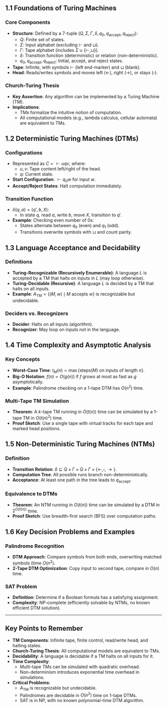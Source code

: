 ## 1.1 Foundations of Turing Machines

### Core Components

- **Structure**: Defined by a 7-tuple $(Q, \Sigma, \Gamma, \delta, q_0, q_{\text{accept}}, q_{\text{reject}})$:
  - $Q$: Finite set of states.
  - $\Sigma$: Input alphabet (excluding $\vdash$ and $\sqcup$).
  - $\Gamma$: Tape alphabet (includes $\Sigma \cup \{\vdash, \sqcup\}$).
  - $\delta$: Transition function (deterministic) or relation (non-deterministic).
  - $q_0, q_{\text{accept}}, q_{\text{reject}}$: Initial, accept, and reject states.
- **Tape**: Infinite, with symbols $\vdash$ (left end-marker) and $\sqcup$ (blank).
- **Head**: Reads/writes symbols and moves left ($\leftarrow$), right ($\rightarrow$), or stays ($\square$).

### Church-Turing Thesis

- **Key Assertion**: Any algorithm can be implemented by a Turing Machine (TM).
- **Implications**:
  - TMs formalize the intuitive notion of computation.
  - All computational models (e.g., lambda calculus, cellular automata) are equivalent to TMs.

## 1.2 Deterministic Turing Machines (DTMs)

### Configurations

- Represented as $C = \vdash u q v$, where:
  - $u, v$: Tape content left/right of the head.
  - $q$: Current state.
- **Start Configuration**: $\vdash q_0 w$ for input $w$.
- **Accept/Reject States**: Halt computation immediately.

### Transition Function

- $\delta(q, a) = (q', b, X)$:
  - In state $q$, read $a$, write $b$, move $X$, transition to $q'$.
- **Example**: Checking even number of 0s:
  - States alternate between $q_0$ (even) and $q_1$ (odd).
  - Transitions overwrite symbols with $\sqcup$ and count parity.

## 1.3 Language Acceptance and Decidability

### Definitions

- **Turing-Recognizable (Recursively Enumerable)**: A language $L$ is accepted by a TM that halts on inputs in $L$ (may loop otherwise).
- **Turing-Decidable (Recursive)**: A language $L$ is decided by a TM that halts on all inputs.
- **Example**: $A_{\text{TM}} = \{(M, w) \mid M \text{ accepts } w\}$ is recognizable but undecidable.

### Deciders vs. Recognizers

- **Decider**: Halts on all inputs (algorithm).
- **Recognizer**: May loop on inputs not in the language.

## 1.4 Time Complexity and Asymptotic Analysis

### Key Concepts

- **Worst-Case Time**: $t_M(n) = \max\{\text{steps}(M) \text{ on inputs of length } n\}$.
- **Big-O Notation**: $f(n) = O(g(n))$ if $f$ grows at most as fast as $g$ asymptotically.
- **Example**: Palindrome checking on a 1-tape DTM has $O(n^2)$ time.

### Multi-Tape TM Simulation

- **Theorem**: A $k$-tape TM running in $O(t(n))$ time can be simulated by a 1-tape TM in $O(t(n)^2)$ time.
- **Proof Sketch**: Use a single tape with virtual tracks for each tape and marked head positions.

## 1.5 Non-Deterministic Turing Machines (NTMs)

### Definition

- **Transition Relation**: $\delta \subseteq Q \times \Gamma \times Q \times \Gamma \times \{\leftarrow, \square, \rightarrow\}$.
- **Computation Tree**: All possible runs branch non-deterministically.
- **Acceptance**: At least one path in the tree leads to $q_{\text{accept}}$.

### Equivalence to DTMs

- **Theorem**: An NTM running in $O(t(n))$ time can be simulated by a DTM in $2^{O(t(n))}$ time.
- **Proof Sketch**: Use breadth-first search (BFS) over computation paths.

## 1.6 Key Decision Problems and Examples

### Palindrome Recognition

- **DTM Approach**: Compare symbols from both ends, overwriting matched symbols (time $O(n^2)$.
- **2-Tape DTM Optimization**: Copy input to second tape, compare in $O(n)$ time.

### SAT Problem

- **Definition**: Determine if a Boolean formula has a satisfying assignment.
- **Complexity**: NP-complete (efficiently solvable by NTMs, no known efficient DTM solution).

---

## Key Points to Remember

- **TM Components**: Infinite tape, finite control, read/write head, and halting states.
- **Church-Turing Thesis**: All computational models are equivalent to TMs.
- **Decidability**: A language is decidable if a TM halts on all inputs for it.
- **Time Complexity**:
  - Multi-tape TMs can be simulated with quadratic overhead.
  - Non-determinism introduces exponential time overhead in simulations.
- **Critical Problems**:
  - $A_{\text{TM}}$ is recognizable but undecidable.
  - Palindromes are decidable in $O(n^2)$ time on 1-tape DTMs.
  - SAT is in NP, with no known polynomial-time DTM algorithm.
